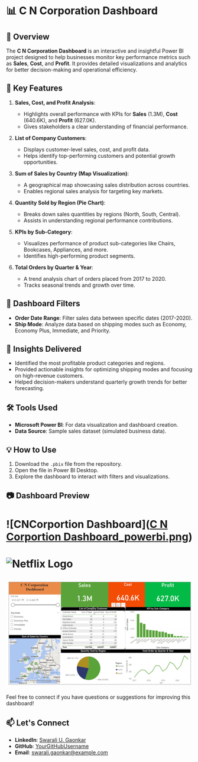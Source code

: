 
# 📊 C N Corporation Dashboard  

## 📝 Overview  
The **C N Corporation Dashboard** is an interactive and insightful Power BI project designed to help businesses monitor key performance metrics such as **Sales**, **Cost**, and **Profit**. It provides detailed visualizations and analytics for better decision-making and operational efficiency.  

## 🎯 Key Features  
1. **Sales, Cost, and Profit Analysis**:  
   - Highlights overall performance with KPIs for **Sales** (1.3M), **Cost** (640.6K), and **Profit** (627.0K).  
   - Gives stakeholders a clear understanding of financial performance.  

2. **List of Company Customers**:  
   - Displays customer-level sales, cost, and profit data.  
   - Helps identify top-performing customers and potential growth opportunities.  

3. **Sum of Sales by Country (Map Visualization)**:  
   - A geographical map showcasing sales distribution across countries.  
   - Enables regional sales analysis for targeting key markets.  

4. **Quantity Sold by Region (Pie Chart)**:  
   - Breaks down sales quantities by regions (North, South, Central).  
   - Assists in understanding regional performance contributions.  

5. **KPIs by Sub-Category**:  
   - Visualizes performance of product sub-categories like Chairs, Bookcases, Appliances, and more.  
   - Identifies high-performing product segments.  

6. **Total Orders by Quarter & Year**:  
   - A trend analysis chart of orders placed from 2017 to 2020.  
   - Tracks seasonal trends and growth over time.  

## 📌 Dashboard Filters  
- **Order Date Range**: Filter sales data between specific dates (2017-2020).  
- **Ship Mode**: Analyze data based on shipping modes such as Economy, Economy Plus, Immediate, and Priority.  

## 🚀 Insights Delivered  
- Identified the most profitable product categories and regions.  
- Provided actionable insights for optimizing shipping modes and focusing on high-revenue customers.  
- Helped decision-makers understand quarterly growth trends for better forecasting.  

## 🛠️ Tools Used  
- **Microsoft Power BI**: For data visualization and dashboard creation.  
- **Data Source**: Sample sales dataset (simulated business data).  

## 💡 How to Use  
1. Download the `.pbix` file from the repository.  
2. Open the file in Power BI Desktop.  
3. Explore the dashboard to interact with filters and visualizations.  

## 📷 Dashboard Preview  
# ![CNCorportion Dashboard]([C N Corportion Dashboard_powerbi.png](https://github.com/swaraligk/CNCorportion_powerbi_dashboard/blob/main/CNCorportion_Dashboard_Powerbi.png))
# ![Netflix Logo](netflix_logo.png)
![CNCorportion Dashboard](CNCorportion_Dashboard_Powerbi.png)
---

Feel free to connect if you have questions or suggestions for improving this dashboard! 
## 📫 Let's Connect  
- **LinkedIn**: [Swarali U. Gaonkar](https://www.linkedin.com/in/swarali-gaonkar)  
- **GitHub**: [YourGitHubUsername](https://github.com/YourGitHubUsername)  
- **Email**: swarali.gaonkar@example.com  
